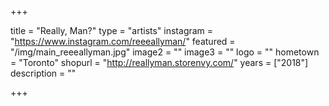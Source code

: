 +++

title = "Really, Man?"
type = "artists"
instagram = "https://www.instagram.com/reeeallyman/"
featured = "/img/main_reeeallyman.jpg"
image2 = ""
image3 = ""
logo = ""
hometown = "Toronto"
shopurl = "http://reallyman.storenvy.com/"
years = ["2018"]
description = ""

+++

